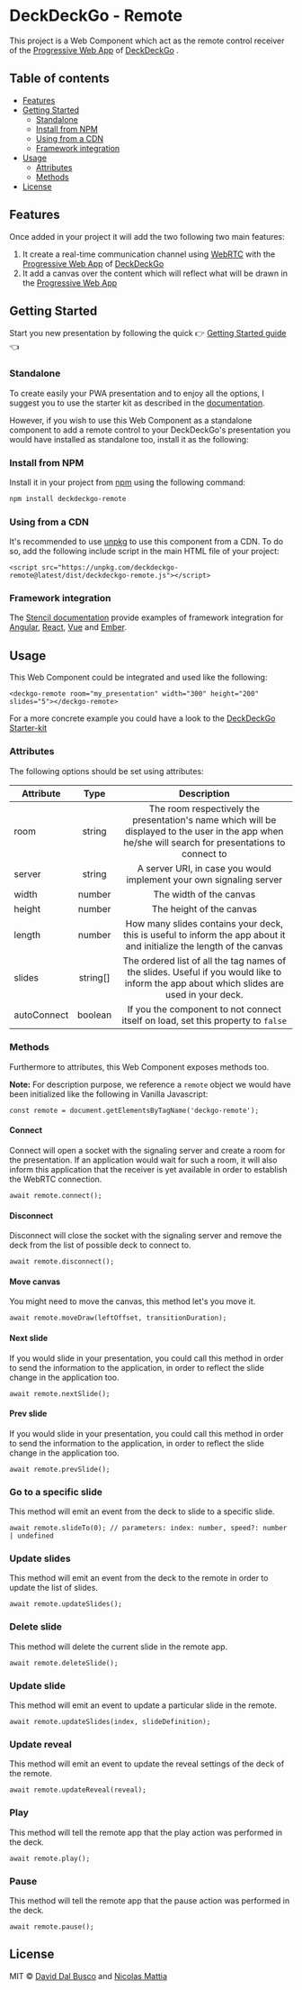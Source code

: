 # DeckDeckGo - Remote

This project is a Web Component which act as the remote control receiver of the [Progressive Web App](https://deckdeckgo.app) of [DeckDeckGo] .

## Table of contents

- [Features](#features)
- [Getting Started](#getting-started)
	- [Standalone](#standalone)
	- [Install from NPM](#install-from-npm)
	- [Using from a CDN](#using-from-a-cdn)
	- [Framework integration](#framework-integration)
- [Usage](#usage)
	- [Attributes](#attributes)
	- [Methods](#methods)
- [License](#license)

## Features

Once added in your project it will add the two following two main features:

1. It create a real-time communication channel using [WebRTC](https://webrtc.org) with the [Progressive Web App](https://deckdeckgo.app) of [DeckDeckGo]
2. It add a canvas over the content which will reflect what will be drawn in the [Progressive Web App](https://deckdeckgo.app)

## Getting Started

Start you new presentation by following the quick  👉 [Getting Started guide](https://docs.deckdeckgo.com/docs) 👈

### Standalone

To create easily your PWA presentation and to enjoy all the options, I suggest you to use the starter kit as described in the [documentation](https://docs.deckdeckgo.com/docs).

However, if you wish to use this Web Component as a standalone component to add a remote control to your DeckDeckGo's presentation you would have installed as standalone too, install it as the following:

### Install from NPM

Install it in your project from [npm](https://www.npmjs.com/package/deckdeckgo) using the following command:

```bash
npm install deckdeckgo-remote
```

### Using from a CDN

It's recommended to use [unpkg](https://unpkg.com/) to use this component from a CDN. To do so, add the following include script in the main HTML file of your project:

```
<script src="https://unpkg.com/deckdeckgo-remote@latest/dist/deckdeckgo-remote.js"></script>
```

### Framework integration

The [Stencil documentation](https://stenciljs.com/docs/overview) provide examples of framework integration for [Angular](https://stenciljs.com/docs/angular), [React](https://stenciljs.com/docs/react), [Vue](https://stenciljs.com/docs/vue) and [Ember](https://stenciljs.com/docs/ember).

## Usage

This Web Component could be integrated and used like the following:

```
<deckgo-remote room="my_presentation" width="300" height="200" slides="5"></deckgo-remote>
```

For a more concrete example you could have a look to the [DeckDeckGo Starter-kit](https://github.com/deckgo/deckdeckgo-starter)

### Attributes

The following options should be set using attributes:

| Attribute                      | Type   | Description   |
| -------------------------- |:-----------------:|:-----------------:|
| room | string | The room respectively the presentation's name which will be displayed to the user in the app when he/she will search for presentations to connect to |
| server | string | A server URI, in case you would implement your own signaling server |
| width | number | The width of the canvas |
| height | number | The height of the canvas |
| length | number | How many slides contains your deck, this is useful to inform the app about it and initialize the length of the canvas |
| slides | string[] | The ordered list of all the tag names of the slides. Useful if you would like to inform the app about which slides are used in your deck. |
| autoConnect | boolean | If you the component to not connect itself on load, set this property to `false` |

### Methods

Furthermore to attributes, this Web Component exposes methods too.

**Note:** For description purpose, we reference a `remote` object we would have been initialized like the following in Vanilla Javascript:

```
const remote = document.getElementsByTagName('deckgo-remote');
```

#### Connect

Connect will open a socket with the signaling server and create a room for the presentation. If an application would wait for such a room, it will also inform this application that the receiver is yet available in order to establish the WebRTC connection.

```
await remote.connect();
```

#### Disconnect

Disconnect will close the socket with the signaling server and remove the deck from the list of possible deck to connect to.

```
await remote.disconnect();
```

#### Move canvas

You might need to move the canvas, this method let's you move it.

```
await remote.moveDraw(leftOffset, transitionDuration);
```

#### Next slide

If you would slide in your presentation, you could call this method in order to send the information to the application, in order to reflect the slide change in the application too.

```
await remote.nextSlide();
```

#### Prev slide

If you would slide in your presentation, you could call this method in order to send the information to the application, in order to reflect the slide change in the application too.

```
await remote.prevSlide();
```

### Go to a specific slide

This method will emit an event from the deck to slide to a specific slide.

```
await remote.slideTo(0); // parameters: index: number, speed?: number | undefined
```

### Update slides

This method will emit an event from the deck to the remote in order to update the list of slides.

```
await remote.updateSlides();
```

### Delete slide

This method will delete the current slide in the remote app.

```
await remote.deleteSlide();
```

### Update slide

This method will emit an event to update a particular slide in the remote.

```
await remote.updateSlides(index, slideDefinition);
```

### Update reveal

This method will emit an event to update the reveal settings of the deck of the remote.

```
await remote.updateReveal(reveal);
```

### Play

This method will tell the remote app that the play action was performed in the deck.

```
await remote.play();
```

### Pause

This method will tell the remote app that the pause action was performed in the deck.

```
await remote.pause();
```

## License

MIT © [David Dal Busco](mailto:david.dalbusco@outlook.com) and [Nicolas Mattia](mailto:nicolas@nmattia.com)

[DeckDeckGo]: https://deckdeckgo.com
